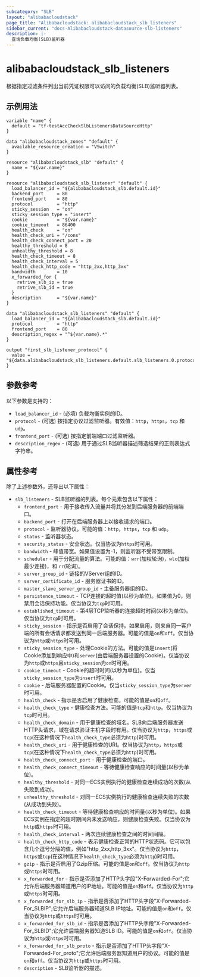 ```yaml
---
subcategory: "SLB"
layout: "alibabacloudstack"
page_title: "Alibabacloudstack: alibabacloudstack_slb_listeners"
sidebar_current: "docs-Alibabacloudstack-datasource-slb-listeners"
description: |- 
  查询负载均衡(SLB)监听器
---
```


# alibabacloudstack_slb_listeners

根据指定过滤条件列出当前凭证权限可以访问的负载均衡(SLB)监听器列表。

## 示例用法

```hcl
variable "name" {
  default = "tf-testAccCheckSlbListenersDataSourceHttp"
}

data "alibabacloudstack_zones" "default" {
  available_resource_creation = "VSwitch"
}

resource "alibabacloudstack_slb" "default" {
  name = "${var.name}"
}

resource "alibabacloudstack_slb_listener" "default" {
  load_balancer_id = "${alibabacloudstack_slb.default.id}"
  backend_port     = 80
  frontend_port    = 80
  protocol         = "http"
  sticky_session   = "on"
  sticky_session_type = "insert"
  cookie           = "${var.name}"
  cookie_timeout   = 86400
  health_check     = "on"
  health_check_uri = "/cons"
  health_check_connect_port = 20
  healthy_threshold = 8
  unhealthy_threshold = 8
  health_check_timeout = 8
  health_check_interval = 5
  health_check_http_code = "http_2xx,http_3xx"
  bandwidth        = 10
  x_forwarded_for {
    retrive_slb_ip = true
    retrive_slb_id = true
  }
  description      = "${var.name}"
}

data "alibabacloudstack_slb_listeners" "default" {
  load_balancer_id = "${alibabacloudstack_slb.default.id}"
  protocol         = "http"
  frontend_port    = 80
  description_regex = "^${var.name}.*"
}

output "first_slb_listener_protocol" {
  value = "${data.alibabacloudstack_slb_listeners.default.slb_listeners.0.protocol}"
}
```

## 参数参考

以下参数是支持的：

* `load_balancer_id` - (必填) 负载均衡实例的ID。
* `protocol` - (可选) 按指定协议过滤监听器。有效值：`http`，`https`，`tcp` 和 `udp`。
* `frontend_port` - (可选) 按指定前端端口过滤监听器。
* `description_regex` - (可选) 用于通过SLB监听器描述筛选结果的正则表达式字符串。

## 属性参考

除了上述参数外，还导出以下属性：

* `slb_listeners` - SLB监听器的列表。每个元素包含以下属性：
  * `frontend_port` - 用于接收传入流量并将其分发到后端服务器的前端端口。
  * `backend_port` - 打开在后端服务器上以接收请求的端口。
  * `protocol` - 监听器协议。可能的值：`http`，`https`，`tcp` 和 `udp`。
  * `status` - 监听器状态。
  * `security_status` - 安全状态。仅当协议为`https`时可用。
  * `bandwidth` - 峰值带宽。如果值设置为-1，则监听器不受带宽限制。
  * `scheduler` - 用于分配流量的算法。可能的值：`wrr`(加权轮询)，`wlc`(加权最少连接)，和 `rr`(轮询)。
  * `server_group_id` - 链接的VServer组的ID。
  * `server_certificate_id` - 服务器证书的ID。
  * `master_slave_server_group_id` - 主备服务器组的ID。
  * `persistence_timeout` - TCP连接的超时值(以秒为单位)。如果值为0，则禁用会话保持功能。仅当协议为`tcp`时可用。
  * `established_timeout` - 第4层TCP监听器的连接超时时间(以秒为单位)。仅当协议为`tcp`时可用。
  * `sticky_session` - 指示是否启用了会话保持。如果启用，则来自同一客户端的所有会话请求都发送到同一后端服务器。可能的值是`on`和`off`。仅当协议为`http`或`https`时可用。
  * `sticky_session_type` - 处理Cookie的方法。可能的值是`insert`(将Cookie添加到响应中)和`server`(由后端服务器设置的Cookie)。仅当协议为`http`或`https`且`sticky_session`为`on`时可用。
  * `cookie_timeout` - Cookie的超时时间(以秒为单位)。仅当`sticky_session_type`为`insert`时可用。
  * `cookie` - 后端服务器配置的Cookie。仅当`sticky_session_type`为`server`时可用。
  * `health_check` - 指示是否启用了健康检查。可能的值是`on`和`off`。
  * `health_check_type` - 健康检查方法。可能的值是`tcp`和`http`。仅当协议为`tcp`时可用。
  * `health_check_domain` - 用于健康检查的域名。SLB向后端服务器发送HTTP头请求，域在请求验证主机字段时有用。仅当协议为`http`，`https`或`tcp`(在这种情况下`health_check_type`必须为`http`)时可用。
  * `health_check_uri` - 用于健康检查的URI。仅当协议为`http`，`https`或`tcp`(在这种情况下`health_check_type`必须为`http`)时可用。
  * `health_check_connect_port` - 用于健康检查的端口。
  * `health_check_connect_timeout` - 等待健康检查响应的时间量(以秒为单位)。
  * `healthy_threshold` - 对同一ECS实例执行的健康检查连续成功的次数(从失败到成功)。
  * `unhealthy_threshold` - 对同一ECS实例执行的健康检查连续失败的次数(从成功到失败)。
  * `health_check_timeout` - 等待健康检查响应的时间量(以秒为单位)。如果ECS实例在指定的超时期间内未发送响应，则健康检查失败。仅当协议为`http`或`https`时可用。
  * `health_check_interval` - 两次连续健康检查之间的时间间隔。
  * `health_check_http_code` - 表示健康检查正常的HTTP状态码。它可以包含几个逗号分隔的值，例如"http_2xx,http_3xx"。仅当协议为`http`，`https`或`tcp`(在这种情况下`health_check_type`必须为`http`)时可用。
  * `gzip` - 指示是否启用了Gzip压缩。可能的值是`on`和`off`。仅当协议为`http`或`https`时可用。
  * `x_forwarded_for` - 指示是否添加了HTTP头字段"X-Forwarded-For";它允许后端服务器知道用户的IP地址。可能的值是`on`和`off`。仅当协议为`http`或`https`时可用。
  * `x_forwarded_for_slb_ip` - 指示是否添加了HTTP头字段"X-Forwarded-For_SLBIP";它允许后端服务器知道SLB IP地址。可能的值是`on`和`off`。仅当协议为`http`或`https`时可用。
  * `x_forwarded_for_slb_id` - 指示是否添加了HTTP头字段"X-Forwarded-For_SLBID";它允许后端服务器知道SLB ID。可能的值是`on`和`off`。仅当协议为`http`或`https`时可用。
  * `x_forwarded_for_slb_proto` - 指示是否添加了HTTP头字段"X-Forwarded-For_proto";它允许后端服务器知道用户的协议。可能的值是`on`和`off`。仅当协议为`http`或`https`时可用。
  * `description` - SLB监听器的描述。